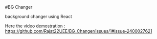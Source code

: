 #BG Changer

background changer using React 

Here the video demostration : https://github.com/Rajat22UEE/BG_Changer/issues/1#issue-2400027621
